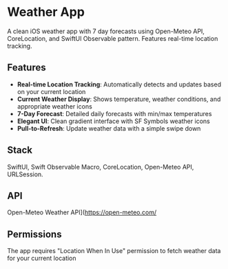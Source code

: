 # Weather App

A clean iOS weather app with 7 day forecasts using Open-Meteo API, CoreLocation, and SwiftUI Observable pattern. Features real-time location tracking.

## Features

- **Real-time Location Tracking**: Automatically detects and updates based on your current location
- **Current Weather Display**: Shows temperature, weather conditions, and appropriate weather icons
- **7-Day Forecast**: Detailed daily forecasts with min/max temperatures
- **Elegant UI**: Clean gradient interface with SF Symbols weather icons
- **Pull-to-Refresh**: Update weather data with a simple swipe down

## Stack
SwiftUI, Swift Observable Macro, CoreLocation, Open-Meteo API, URLSession.

## API
Open-Meteo Weather API](https://open-meteo.com/

## Permissions
The app requires "Location When In Use" permission to fetch weather data for your current location
